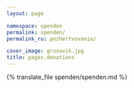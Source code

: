 ```yaml
---
layout: page

namespace: spenden
permalink: spenden/
permalink_ru: pozhertvovania/

cover_image: grusovik.jpg
title: pages.donations
---
```

{% translate_file spenden/spenden.md %}
